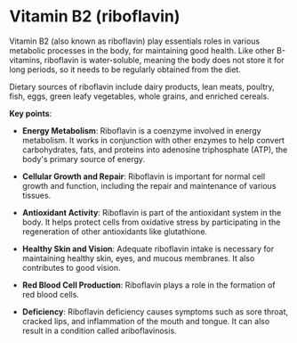 # Vitamin B2 (riboflavin)

Vitamin B2 (also known as riboflavin) play essentials roles in various metabolic processes in the body, for maintaining good health. Like other B-vitamins, riboflavin is water-soluble, meaning the body does not store it for long periods, so it needs to be regularly obtained from the diet.

Dietary sources of riboflavin include dairy products, lean meats, poultry, fish, eggs, green leafy vegetables, whole grains, and enriched cereals.

**Key points**:

* **Energy Metabolism**: Riboflavin is a coenzyme involved in energy metabolism. It works in conjunction with other enzymes to help convert carbohydrates, fats, and proteins into adenosine triphosphate (ATP), the body's primary source of energy.

* **Cellular Growth and Repair**: Riboflavin is important for normal cell growth and function, including the repair and maintenance of various tissues.

* **Antioxidant Activity**: Riboflavin is part of the antioxidant system in the body. It helps protect cells from oxidative stress by participating in the regeneration of other antioxidants like glutathione.

* **Healthy Skin and Vision**: Adequate riboflavin intake is necessary for maintaining healthy skin, eyes, and mucous membranes. It also contributes to good vision.

* **Red Blood Cell Production**: Riboflavin plays a role in the formation of red blood cells.

* **Deficiency**: Riboflavin deficiency causes symptoms such as sore throat, cracked lips, and inflammation of the mouth and tongue. It can also result in a condition called ariboflavinosis.
